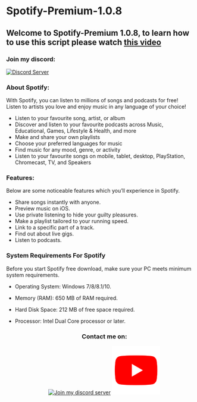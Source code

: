 # Spotify-Premium-1.0.8

## Welcome to Spotify-Premium 1.0.8, to learn how to use this script please watch [this video](https://www.youtube.com/watch?v=ufhqnrbKpyU)

### Join my discord:

<a href="https://discord.com/invite/CAJWYQBf">
    <img src="https://discordapp.com/api/guilds/737222740305641472/widget.png?style=shield" alt="Discord Server">
  </a>
  
### About Spotify:
With Spotify, you can listen to millions of songs and podcasts for free! Listen to artists you love and enjoy music in any language of your choice!

- Listen to your favourite song, artist, or album
- Discover and listen to your favourite podcasts across Music, Educational, Games, Lifestyle & Health, and more
- Make and share your own playlists
- Choose your preferred languages for music
- Find music for any mood, genre, or activity
- Listen to your favourite songs on mobile, tablet, desktop, PlayStation, Chromecast, TV, and Speakers



### Features:
Below are some noticeable features which you’ll experience in Spotify.

- Share songs instantly with anyone.
- Preview music on iOS. 
- Use private listening to hide your guilty pleasures. 
- Make a playlist tailored to your running speed. 
- Link to a specific part of a track.
- Find out about live gigs. 
- Listen to podcasts. 


### System Requirements For Spotify
Before you start Spotify free download, make sure your PC meets minimum system requirements.

- Operating System: Windows 7/8/8.1/10.
- Memory (RAM): 650 MB of RAM required.
- Hard Disk Space: 212 MB of free space required.
- Processor: Intel Dual Core processor or later.

  <h3 align="center">Contact me on:</h3>
  <p align="center">
  <p align="center">
      <a href="https://discord.com/invite/CAJWYQBf"><img src="https://www.freepnglogos.com/uploads/discord-logo-png/discord-logo-logodownload-download-logotipos-1.png" alt="Join my discord server" height = "120"></a>
      <a href="https://www.youtube.com/channel/UCG5S7dAahbEapNavnN5-tmw"><img src="/icons/yt.png" alt="My youtube channel" height= "130"></a>
  </p>
